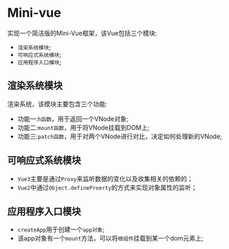 # Mini-vue

实现一个简洁版的Mini-Vue框架，该Vue包括三个模块: 

- `渲染系统模块`;
- `可响应式系统模块`;
- `应用程序入口模块`;

## 渲染系统模块

渲染系统，该模块主要包含三个功能:

- 功能一:`h函数`，用于返回一个VNode对象;
- 功能二:`mount函数`，用于将VNode挂载到DOM上;
- 功能三:`patch函数`，用于对两个VNode进行对比，决定如何处理新的VNode;



## 可响应式系统模块

- `Vue3`主要是通过`Proxy`来监听数据的变化以及收集相关的依赖的；
- `Vue2`中通过`Object.defineProerty`的方式来实现对象属性的监听；

## 应用程序入口模块

- `createApp`用于创建一个`app对象`;
- 该app对象有一个`mount`方法，可以将`根组件`挂载到某一个dom元素上;